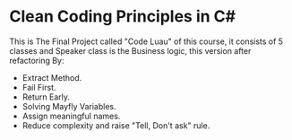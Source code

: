 # Clean Coding Principles in C#

This is The Final Project called "Code Luau" of this course, it consists of 5 classes and Speaker class is the Business logic,
this version after refactoring By:

* Extract Method.
* Fail First.
* Return Early.
* Solving Mayfly Variables.
* Assign meaningful names.
* Reduce complexity and raise "Tell, Don't ask" rule. 

